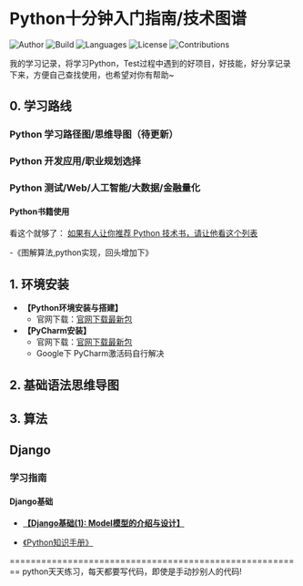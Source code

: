# Python十分钟入门指南/技术图谱
![Author](https://img.shields.io/badge/Author-Escape-blue.svg)
![Build](https://img.shields.io/badge/Build-passing-brightgreen.svg)
![Languages](https://img.shields.io/badge/Languages-Python3.7-green.svg)
![License](https://img.shields.io/badge/License-MIT-orange.svg)
![Contributions](https://img.shields.io/badge/Contributions-welcome-ff69b4.svg)

我的学习记录，将学习Python，Test过程中遇到的好项目，好技能，好分享记录下来，方便自己查找使用，也希望对你有帮助~


## 0. 学习路线
### Python 学习路径图/思维导图（待更新）
### Python 开发应用/职业规划选择
### Python 测试/Web/人工智能/大数据/金融量化

#### Python书籍使用
看这个就够了：
[如果有人让你推荐 Python 技术书，请让他看这个列表](https://github.com/jobbole/awesome-python-books)

-《图解算法,python实现，回头增加下》
## 1. 环境安装
- **【Python环境安装与搭建】**
    - 官网下载：[官网下载最新包](https://www.python.org/)
- **【PyCharm安装】**
    - 官网下载：[官网下载最新包](https://www.jetbrains.com/pycharm/)
    - Google下 PyCharm激活码自行解决

## 2. 基础语法思维导图

## 3. 算法

## Django
### 学习指南
#### Django基础
- **[【Django基础\(1\): Model模型的介绍与设计】](https://mp.weixin.qq.com/s/nmwikIXGwVFN6e0E5FlPEQ)**

- [《Python知识手册》](http://liyangbit.com/python-knowledge-handbook/)


========================================================
python天天练习，每天都要写代码，即使是手动抄别人的代码!
